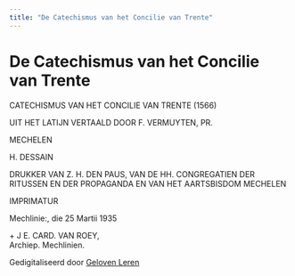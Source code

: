 ```yaml
---
title: "De Catechismus van het Concilie van Trente"
---
```


# De Catechismus van het Concilie van Trente

CATECHISMUS VAN HET CONCILIE VAN TRENTE (1566)

UIT HET LATIJN VERTAALD DOOR F. VERMUYTEN, PR.

MECHELEN

H. DESSAIN

DRUKKER VAN Z. H. DEN PAUS, VAN DE HH. CONGREGATIEN DER RITUSSEN EN DER PROPAGANDA EN VAN HET AARTSBISDOM MECHELEN

IMPRIMATUR

Mechlinie:, die 25 Martii 1935

\+ J E. CARD. VAN ROEY,  
Archiep. Mechlinien.

Gedigitaliseerd door [Geloven Leren](https://gelovenleren.net)

